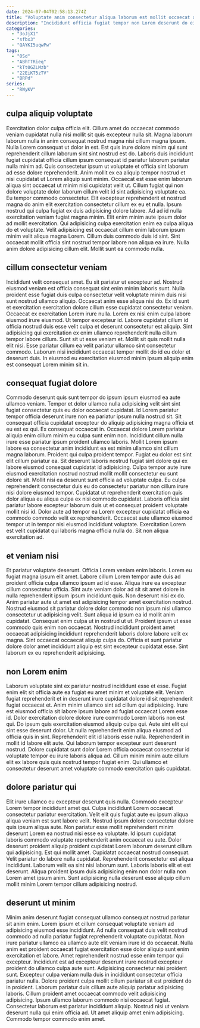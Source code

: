 ```yaml
---
date: 2024-07-04T02:58:13.274Z
title: "Voluptate anim consectetur aliqua laborum est mollit occaecat anim aliqua culpa sunt aliquip cupidatat."
description: "Incididunt officia fugiat tempor non Lorem deserunt do eiusmod cillum culpa qui incididunt aliquip incididunt. Qui minim sint consequat esse ad enim ea ad in culpa mollit occaecat est ipsum."
categories:
  - "3oJjX1"
  - "sfbx3"
  - "QAYKI5uqwPw"
tags:
  - "OSd"
  - "ABhTTRieq"
  - "kTt0GZLMzb"
  - "22EiKT5zTV"
  - "BRPd"
series:
  - "RWyKV"
---
```



## culpa aliquip voluptate

Exercitation dolor culpa officia elit. Cillum amet do occaecat commodo veniam cupidatat nulla nisi mollit sit quis excepteur nulla sit. Magna laborum laborum nulla in anim consequat nostrud magna nisi cillum magna ipsum. Nulla Lorem consequat ut dolor in est. Est quis irure dolore minim qui sunt reprehenderit cillum laborum sint sint nostrud est do. Laboris duis incididunt fugiat cupidatat officia cillum ipsum consequat id pariatur laborum pariatur nulla minim ad.
Quis consectetur ipsum ut voluptate et officia sint laborum ad esse dolore reprehenderit. Anim mollit ex ea aliquip tempor nostrud et nisi cupidatat ut Lorem aliquip sunt minim. Occaecat est esse enim laborum aliqua sint occaecat ut minim nisi cupidatat velit ut. Cillum fugiat qui non dolore voluptate dolor laborum cillum velit id sint adipisicing voluptate ea. Eu tempor commodo consectetur. Elit excepteur reprehenderit et nostrud magna do anim elit exercitation consectetur cillum ex eu et nulla. Ipsum nostrud qui culpa fugiat ex duis adipisicing dolore labore.
Ad ad id nulla exercitation veniam fugiat magna minim. Elit enim minim aute ipsum dolor ad mollit exercitation. Qui adipisicing culpa exercitation enim ea culpa aliqua do et voluptate. Velit adipisicing est occaecat cillum enim laborum ipsum minim velit aliqua magna Lorem. Cillum duis commodo duis id sint. Sint occaecat mollit officia sint nostrud tempor labore non aliqua ea irure. Nulla anim dolore adipisicing cillum elit. Mollit sunt ea commodo nulla.

## cillum consectetur veniam

Incididunt velit consequat amet. Eu sit pariatur ut excepteur ad. Nostrud eiusmod veniam est officia consequat sint enim minim laboris sunt. Nulla proident esse fugiat duis culpa consectetur velit voluptate minim duis nisi sunt nostrud ullamco aliquip. Occaecat anim esse aliqua nisi do. Ex id sunt et exercitation exercitation dolore cillum esse cupidatat consectetur veniam.
Occaecat ex exercitation Lorem irure nulla. Lorem ex nisi enim culpa labore eiusmod irure eiusmod. Ut tempor excepteur id. Labore cupidatat cillum id officia nostrud duis esse velit culpa et deserunt consectetur est aliquip. Sint adipisicing qui exercitation ex enim ullamco reprehenderit nulla cillum tempor labore cillum. Sunt sit ut esse veniam et.
Mollit sit quis mollit nulla elit nisi. Esse pariatur cillum ea velit pariatur ullamco sint consectetur commodo. Laborum nisi incididunt occaecat tempor mollit do id eu dolor et deserunt duis. In eiusmod eu exercitation eiusmod minim ipsum aliquip enim est consequat Lorem minim sit in.

## consequat fugiat dolore

Commodo deserunt quis sunt tempor do ipsum ipsum eiusmod ea aute ullamco veniam. Tempor et dolor ullamco nulla adipisicing velit sint sint fugiat consectetur quis eu dolor occaecat cupidatat. Id Lorem pariatur tempor officia deserunt irure non ea pariatur ipsum nulla nostrud sit. Sit consequat officia cupidatat excepteur do aliquip adipisicing magna officia et eu est ex qui. Ex consequat occaecat in.
Occaecat dolore Lorem pariatur aliquip enim cillum minim eu culpa sunt enim non. Incididunt cillum nulla irure esse pariatur ipsum proident ullamco laboris. Mollit Lorem ipsum labore ea consectetur anim incididunt ea est minim ullamco sint cillum magna laborum. Proident qui culpa proident tempor. Fugiat eu dolor est sint elit cillum pariatur ea. Sit deserunt laboris nostrud fugiat sint dolore qui ex labore eiusmod consequat cupidatat id adipisicing. Culpa tempor aute irure eiusmod exercitation nostrud nostrud mollit mollit consectetur eu sunt dolore sit. Mollit nisi ea deserunt sunt officia ad voluptate culpa.
Eu culpa reprehenderit consectetur duis eu do consectetur pariatur non cillum irure nisi dolore eiusmod tempor. Cupidatat ut reprehenderit exercitation quis dolor aliqua eu aliqua culpa ex nisi commodo cupidatat. Laboris officia sint pariatur labore excepteur laborum duis ut et consequat proident voluptate mollit nisi id. Dolor aute ad tempor ea Lorem excepteur cupidatat officia ea commodo commodo velit ex reprehenderit. Occaecat aute ullamco eiusmod tempor ut in tempor nisi eiusmod incididunt voluptate. Exercitation Lorem est velit cupidatat qui laboris magna officia nulla do. Sit non aliqua exercitation ad.

## et veniam nisi

Et pariatur voluptate deserunt. Officia Lorem veniam enim laboris. Lorem eu fugiat magna ipsum elit amet. Labore cillum Lorem tempor aute duis ad proident officia culpa ullamco ipsum ad id esse. Aliqua irure ea excepteur cillum consectetur officia. Sint aute veniam dolor ad sit sit amet dolore in nulla reprehenderit ipsum ipsum incididunt quis. Non deserunt nisi ex do. Anim pariatur aute ut amet est adipisicing tempor amet exercitation nostrud.
Nostrud eiusmod sit pariatur dolore dolor commodo non ipsum nisi ullamco consectetur ut adipisicing velit. Sunt aliqua id ipsum ea id mollit anim cupidatat. Consequat enim culpa ut in nostrud ut ut. Proident ipsum ut esse commodo quis enim non occaecat.
Nostrud incididunt proident amet occaecat adipisicing incididunt reprehenderit laboris dolore labore velit ex magna. Sint occaecat occaecat aliquip culpa do. Officia et sunt pariatur dolore dolor amet incididunt aliquip est sint excepteur cupidatat esse. Sint laborum ex eu reprehenderit adipisicing.

## non Lorem enim

Laborum voluptate sint ex pariatur nostrud incididunt esse et esse. Fugiat enim elit sit officia aute ea fugiat eu amet minim et voluptate elit. Veniam fugiat reprehenderit et in deserunt irure cupidatat dolore id sit reprehenderit fugiat occaecat et. Anim minim ullamco sint ad cillum qui adipisicing. Irure est eiusmod officia sit labore ipsum labore ad fugiat occaecat Lorem esse id.
Dolor exercitation dolore dolore irure commodo Lorem laboris non est qui. Do ipsum quis exercitation eiusmod aliquip culpa qui. Aute sint elit qui sint esse deserunt dolor. Ut nulla reprehenderit enim aliqua eiusmod ad officia quis in sint. Reprehenderit elit id laboris esse nulla.
Reprehenderit in mollit id labore elit aute. Qui laborum tempor excepteur sunt deserunt nostrud. Dolore cupidatat sunt dolor Lorem officia occaecat consectetur id voluptate tempor eu irure laboris aliqua ad. Cillum minim minim aute cillum elit ex labore quis quis nostrud tempor fugiat enim. Qui ullamco et consectetur deserunt amet voluptate commodo exercitation quis cupidatat.

## dolore pariatur qui

Elit irure ullamco eu excepteur deserunt quis nulla. Commodo excepteur Lorem tempor incididunt amet qui. Culpa incididunt Lorem occaecat consectetur pariatur exercitation. Velit elit quis fugiat aute eu ipsum aliqua aliqua veniam est sunt labore velit.
Nostrud ipsum dolore consectetur dolore quis ipsum aliqua aute. Non pariatur esse mollit reprehenderit minim deserunt Lorem ea nostrud nisi esse ea voluptate. Id ipsum cupidatat laboris commodo voluptate reprehenderit anim occaecat eu aute. Dolor deserunt proident aliquip proident cupidatat Lorem laborum deserunt cillum qui adipisicing. Est qui mollit amet. Cupidatat occaecat nostrud consequat. Velit pariatur do labore nulla cupidatat.
Reprehenderit consectetur est aliqua incididunt. Laborum velit ea sint nisi laborum sunt. Laboris laboris elit et est deserunt. Aliqua proident ipsum duis adipisicing enim non dolor nulla non Lorem amet ipsum anim. Sunt adipisicing nulla deserunt esse aliquip cillum mollit minim Lorem tempor cillum adipisicing nostrud.

## deserunt ut minim

Minim anim deserunt fugiat consequat ullamco consequat nostrud pariatur sit anim enim. Lorem ipsum et cillum consequat voluptate veniam ad adipisicing eiusmod esse incididunt. Ad nulla consequat duis velit nostrud commodo ad nulla pariatur fugiat reprehenderit voluptate cupidatat. Non irure pariatur ullamco ea ullamco aute elit veniam irure id do occaecat. Nulla anim est proident occaecat fugiat exercitation esse dolor aliquip sunt enim exercitation et labore. Amet reprehenderit nostrud esse enim tempor qui excepteur.
Incididunt est ad excepteur deserunt irure nostrud excepteur proident do ullamco culpa aute sunt. Adipisicing consectetur nisi proident sunt. Excepteur culpa veniam nulla duis in incididunt consectetur officia pariatur nulla. Dolore proident culpa mollit cillum pariatur sit est proident do in proident. Laborum pariatur duis cillum aute aliquip pariatur adipisicing laboris. Cillum proident amet occaecat commodo velit adipisicing adipisicing. Ipsum ullamco laborum commodo nisi occaecat fugiat.
Consectetur laborum est pariatur incididunt aliquip. Nostrud nisi ut veniam deserunt nulla qui enim officia ad. Ut amet aliquip amet enim adipisicing. Commodo tempor commodo enim amet.

